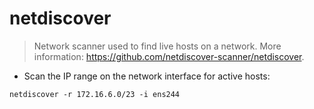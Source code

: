 # netdiscover

> Network scanner used to find live hosts on a network.
> More information: <https://github.com/netdiscover-scanner/netdiscover>.

- Scan the IP range on the network interface for active hosts:

`netdiscover -r 172.16.6.0/23 -i ens244`
